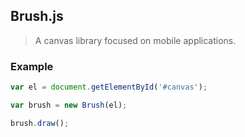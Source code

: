 ## Brush.js

> A canvas library focused on mobile applications.

### Example

```js
var el = document.getElementById('#canvas');

var brush = new Brush(el);

brush.draw();
```